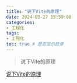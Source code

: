 ```yaml
---
title: "说下Vite的原理"
date: 2024-03-27 15:59:08
categories:
- 工程化
tags:
- 工程化
toc: true # 是否显示目录
---
```


> 说下Vite的原理

<!-- more -->



[说下Vite的原理](https://fe.ecool.fun/topic/0d0de429-d6eb-4eda-a614-0a3a22c05237?orderBy=updateTime&order=desc&tagId=14)